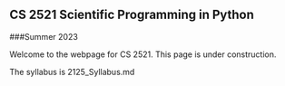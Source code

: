 ## CS 2521 Scientific Programming in Python
###Summer 2023

Welcome to the webpage for CS 2521. This page is under construction.

The syllabus is 2125_Syllabus.md

